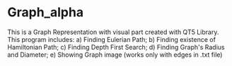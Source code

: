 # Graph_alpha
This is a Graph Representation with visual part created with QT5 Library.
This program includes:
 a) Finding Eulerian Path; 
 b) Finding existence of Hamiltonian Path; 
 c) Finding Depth First Search;
 d) Finding Graph's Radius and Diameter;
 e) Showing Graph image (works only with edges in .txt file)
 
 
